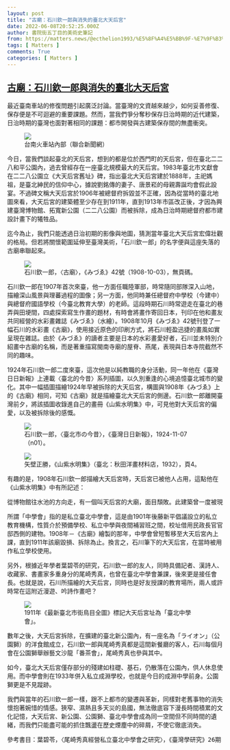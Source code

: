 ```yaml
---
layout: post
title: "古廟：石川欽一郎與消失的臺北大天后宮"
date: 2022-06-08T20:52:25.000Z
author: 書院街五丁目的美術史筆記
from: https://matters.news/@ecthelion1993/%E5%8F%A4%E5%BB%9F-%E7%9F%B3%E5%B7%9D%E6%AC%BD%E4%B8%80%E9%83%8E%E8%88%87%E6%B6%88%E5%A4%B1%E7%9A%84%E8%87%BA%E5%8C%97%E5%A4%A7%E5%A4%A9%E5%90%8E%E5%AE%AE-bafyreidtmkktwn3hl54rg2ryozzlmzo4i7xat4cwnqktdbymgpwfcvgore
tags: [ Matters ]
comments: True
categories: [ Matters ]
---
```

<!--1654721545000-->
[古廟：石川欽一郎與消失的臺北大天后宮](https://matters.news/@ecthelion1993/%E5%8F%A4%E5%BB%9F-%E7%9F%B3%E5%B7%9D%E6%AC%BD%E4%B8%80%E9%83%8E%E8%88%87%E6%B6%88%E5%A4%B1%E7%9A%84%E8%87%BA%E5%8C%97%E5%A4%A7%E5%A4%A9%E5%90%8E%E5%AE%AE-bafyreidtmkktwn3hl54rg2ryozzlmzo4i7xat4cwnqktdbymgpwfcvgore)
------

<div>
<p>最近臺南車站的修復問題引起廣泛討論。當臺灣的文資越來越少，如何妥善修復、保存便是不可迴避的重要課題。然而，當我們爭分奪秒保存日治時期的近代建築，日治時期的臺灣也面對著相同的課題：都市開發與古建築保存間的無盡衝突。</p><figure class="image"><img src="https://assets.matters.news/embed/0c27e692-6bd6-4ff0-a314-5f05d1626bf3.jpeg" data-asset-id="0c27e692-6bd6-4ff0-a314-5f05d1626bf3" referrerpolicy="no-referrer"><figcaption><span>台南火車站內部（聯合新聞網）</span></figcaption></figure><p>今日，當我們談起臺北的天后宮，想到的都是位於西門町的天后宮，但在臺北二二八和平公園內，過去曾經存在一座臺北規模最大的天后宮。1983年臺北市文獻會在二二八公園立《大天后宮舊址》碑，指出臺北大天后宮建於1888年，主祀媽祖，是臺北紳民的信仰中心，據說劉銘傳的妻子、唐景崧的母親壽誕均會假此設宴。不過碑文稱大天后宮於1906年被總督府拆毀並不正確，因為從當時的臺北地圖來看，大天后宮的建築體至少存在到1911年，直到1913年市區改正後，才因為興建臺灣博物館、拓寬新公園（二二八公園）而被拆除，成為日治時期總督府都市建設計畫下的犧牲品。</p><p>迄今為止，我們只能透過日治初期的影像與地圖，猜測當年臺北大天后宮宏偉壯觀的格局。但若將關懷範圍延伸至臺灣美術，「石川欽一郎」的名字便與這座失落的古廟串聯起來。</p><figure class="image"><img src="https://assets.matters.news/embed/f63bc734-a0ce-4d42-9de6-02225fefeb1e.jpeg" data-asset-id="f63bc734-a0ce-4d42-9de6-02225fefeb1e" referrerpolicy="no-referrer"><figcaption><span>石川欽一郎，〈古廟〉，《みづゑ》42號（1908-10-03），無頁碼。</span></figcaption></figure><p>石川欽一郎在1907年首次來臺，他一方面任職陸軍部，時常隨同部隊深入山地，描繪深山風景與理蕃過程的圖像；另一方面，他同時兼任總督府中學校（今建中）與總督府國語學校（今臺北教育大學）的老師。這段時期石川時常遊走在臺北的巷弄與田埂間，四處探索寫生作畫的題材，有時會將畫作寄回日本，刊印在他和畫友共同經營的水彩畫雜誌《みづゑ》（水繪）。1908年10月《みづゑ》42號刊登了一幅石川的水彩畫《古廟》，使用接近原色的印刷方式，將石川輕盈迅捷的畫風如實呈現在雜誌。由於《みづゑ》的讀者主要是日本的水彩畫愛好者，石川並未特別介紹畫中古廟的名稱，而是著重描寫閩南寺廟的屋脊、燕尾，表現與日本寺院截然不同的趣味。</p><p>1924年石川欽一郎二度來臺，這次他是以純教職的身分活動，同一年他在《臺灣日日新報》上連載〈臺北的今昔〉系列插圖，以久別重逢的心境追憶臺北城市的變化。其中一幅插圖描繪1924年早被拆除的大天后宮，構圖與1908年《みづゑ》上的《古廟》相同，可知《古廟》就是描繪臺北大天后宮的側邊。石川欽一郎離開臺灣前夕，將該插圖收錄進自己的畫冊《山紫水明集》中，可見他對大天后宮的偏愛，以及被拆除後的感慨。</p><figure class="image"><img src="https://assets.matters.news/embed/6333a1a0-e527-44d7-aed5-4f5f9d9c41aa.jpeg" data-asset-id="6333a1a0-e527-44d7-aed5-4f5f9d9c41aa" referrerpolicy="no-referrer"><figcaption><span>石川欽一郎，〈臺北市の今昔〉，《臺灣日日新報》，1924-11-07（n01）。</span></figcaption></figure><figure class="image"><img src="https://assets.matters.news/embed/e059c859-1e8c-42f4-95a1-b4ced8af5178.jpeg" data-asset-id="e059c859-1e8c-42f4-95a1-b4ced8af5178" referrerpolicy="no-referrer"><figcaption><span>矢壁正勝，《山紫水明集》（臺北：秋田洋畫材料店，1932），頁4。</span></figcaption></figure><p>有趣的是，1908年石川欽一郎描繪大天后宮時，天后宮已被他人占用，這點他在《山紫水明集》中有所記述：</p><pre class="ql-syntax" spellcheck="false">從博物館往水池的方向走，有一個叫天后宮的大廟，面目頹敗。此建築曾一度被現在的中學會借用</pre><p>所謂「中學會」指的是私立臺北中學會，這是由1901年後藤新平倡議設立的私立教育機構，性質介於預備學校、私立中學與夜間補習班之間，校址借用民政長官官邸西側的建物。1908年－《古廟》繪製的那年，中學會曾短暫移至大天后宮內上課，直到1911年該廟毀損、拆除為止。換言之，石川筆下的大天后宮，在當時被用作私立學校使用。</p><p>另外，根據近年學者葉碧苓的研究，石川欽一郎的友人，同時具備記者、漢詩人、收藏家、書畫家多重身分的尾崎秀真，也曾在臺北中學會兼課，後來更是接任會長。也就是說，石川所描繪的大天后宮，同時也是好友授課的教育場所，兩人或許時常在這附近漫遊、吟詩作畫吧？</p><figure class="image"><img src="https://assets.matters.news/embed/a312b2ae-5bf3-4a20-b056-560332a4c352.jpeg" data-asset-id="a312b2ae-5bf3-4a20-b056-560332a4c352" referrerpolicy="no-referrer"><figcaption><span>1911年《最新臺北市街鳥目全圖》標記大天后宮址為「臺北中學會」。</span></figcaption></figure><p>數年之後，大天后宮拆除，在擴建的臺北新公園內，有一座名為「ライオン」（公園獅）的洋食館成立，石川欽一郎與尾崎秀真都是這間新餐廳的客人，石川每個月會在公園獅舉辦藝文沙龍「番茶會」，尾崎秀真也參與其中。</p><p>如今，臺北大天后宮僅存部分的殘建如柱礎、基石，仍散落在公園內，供人休息使用。而中學會則在1933年併入私立成淵學校，也就是今日的成淵中學前身。公園獅更是不見蹤跡。</p><p>我們與當年的石川欽一郎一樣，跟不上都市的變遷與革新，同樣對老舊事物的消失懷抱著婉惜的情感。狹窄、濕熱且多天災的島國，無法徹底容下漫長時間積累的文化記憶，大天后宮、新公園、公園獅、臺北中學會成為同一空間但不同時間的遺緒，而我們只能盡可能的抓住飄盪在歷史煙塵中的碎屑，不使它徹底消失。</p><pre class="ql-syntax" spellcheck="false">參考書目：葉碧苓，〈尾崎秀真經營私立臺北中學會之研究〉，《臺灣學研究》26期（2020-12），頁1-36。李乾朗，《臺灣古建築圖解事典》（臺北：遠流，2011），頁289。</pre>
</div>
